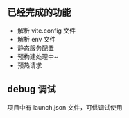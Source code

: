 ## 已经完成的功能

- 解析 vite.config 文件
- 解析 env 文件
- 静态服务配置
- 预构建处理中~
- 预热请求

## debug 调试

项目中有 launch.json 文件，可供调试使用
